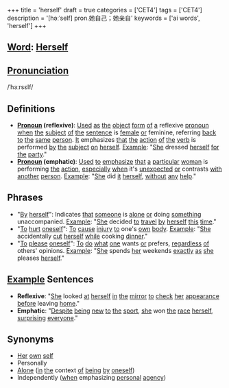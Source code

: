+++
title = 'herself'
draft = true
categories = ['CET4']
tags = ['CET4']
description = '[həːˈself] pron.她自己；她亲自'
keywords = ['ai words', 'herself']
+++

## [Word](/post/word/): [Herself](/post/herself/)

## [Pronunciation](/post/pronunciation/)
/ˈhɜːrsɛlf/

## Definitions
- **[Pronoun](/post/pronoun/) (reflexive)**: [Used](/post/used/) [as](/post/as/) [the](/post/the/) [object](/post/object/) [form](/post/form/) [of](/post/of/) [a](/post/a/) reflexive [pronoun](/post/pronoun/) [when](/post/when/) [the](/post/the/) [subject](/post/subject/) [of](/post/of/) [the](/post/the/) [sentence](/post/sentence/) is [female](/post/female/) [or](/post/or/) feminine, referring [back](/post/back/) [to](/post/to/) [the](/post/the/) [same](/post/same/) [person](/post/person/). [It](/post/it/) emphasizes [that](/post/that/) [the](/post/the/) [action](/post/action/) [of](/post/of/) [the](/post/the/) [verb](/post/verb/) is performed [by](/post/by/) [the](/post/the/) [subject](/post/subject/) [on](/post/on/) [herself](/post/herself/). [Example](/post/example/): "[She](/post/she/) dressed [herself](/post/herself/) [for](/post/for/) [the](/post/the/) [party](/post/party/)."
- **[Pronoun](/post/pronoun/) (emphatic)**: [Used](/post/used/) [to](/post/to/) [emphasize](/post/emphasize/) [that](/post/that/) [a](/post/a/) [particular](/post/particular/) [woman](/post/woman/) is performing [the](/post/the/) [action](/post/action/), [especially](/post/especially/) [when](/post/when/) it's [unexpected](/post/unexpected/) [or](/post/or/) contrasts [with](/post/with/) [another](/post/another/) [person](/post/person/). [Example](/post/example/): "[She](/post/she/) did [it](/post/it/) [herself](/post/herself/), [without](/post/without/) [any](/post/any/) [help](/post/help/)."

## Phrases
- "[By](/post/by/) [herself](/post/herself/)": Indicates [that](/post/that/) [someone](/post/someone/) is [alone](/post/alone/) [or](/post/or/) doing [something](/post/something/) unaccompanied. [Example](/post/example/): "[She](/post/she/) decided [to](/post/to/) [travel](/post/travel/) [by](/post/by/) [herself](/post/herself/) [this](/post/this/) [time](/post/time/)."
- "[To](/post/to/) [hurt](/post/hurt/) [oneself](/post/oneself/)": [To](/post/to/) [cause](/post/cause/) [injury](/post/injury/) [to](/post/to/) one's [own](/post/own/) [body](/post/body/). [Example](/post/example/): "[She](/post/she/) accidentally [cut](/post/cut/) [herself](/post/herself/) [while](/post/while/) cooking [dinner](/post/dinner/)."
- "[To](/post/to/) [please](/post/please/) [oneself](/post/oneself/)": [To](/post/to/) [do](/post/do/) [what](/post/what/) [one](/post/one/) wants [or](/post/or/) prefers, [regardless](/post/regardless/) [of](/post/of/) others' opinions. [Example](/post/example/): "[She](/post/she/) spends [her](/post/her/) weekends [exactly](/post/exactly/) [as](/post/as/) [she](/post/she/) pleases [herself](/post/herself/)."

## [Example](/post/example/) Sentences
- **Reflexive**: "[She](/post/she/) looked [at](/post/at/) [herself](/post/herself/) [in](/post/in/) [the](/post/the/) [mirror](/post/mirror/) [to](/post/to/) [check](/post/check/) [her](/post/her/) [appearance](/post/appearance/) [before](/post/before/) leaving [home](/post/home/)."
- **Emphatic**: "[Despite](/post/despite/) [being](/post/being/) [new](/post/new/) [to](/post/to/) [the](/post/the/) [sport](/post/sport/), [she](/post/she/) won [the](/post/the/) [race](/post/race/) [herself](/post/herself/), [surprising](/post/surprising/) [everyone](/post/everyone/)."

## Synonyms
- [Her](/post/her/) [own](/post/own/) [self](/post/self/)
- Personally
- [Alone](/post/alone/) ([in](/post/in/) [the](/post/the/) context [of](/post/of/) [being](/post/being/) [by](/post/by/) [oneself](/post/oneself/))
- Independently ([when](/post/when/) emphasizing [personal](/post/personal/) [agency](/post/agency/))
